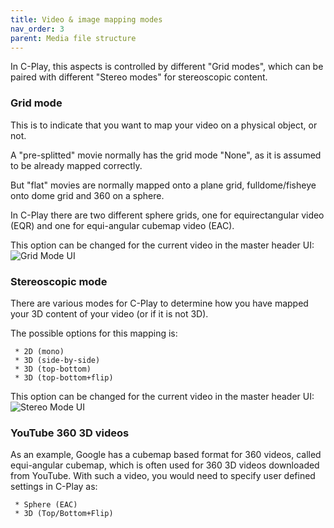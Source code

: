 ```yaml
---
title: Video & image mapping modes
nav_order: 3
parent: Media file structure
---
```


In C-Play, this aspects is controlled by different "Grid modes", which can be paired with different "Stereo modes" for stereoscopic content.

### Grid mode

This is to indicate that you want to map your video on a physical object, or not.

A "pre-splitted" movie normally has the grid mode "None", as it is assumed to be already mapped correctly.

But "flat" movies are normally mapped onto a plane grid, fulldome/fisheye onto dome grid and 360 on a sphere.

In C-Play there are two different sphere grids, one for equirectangular video (EQR) and one for equi-angular cubemap video (EAC).

This option can be changed for the current video in the master header UI:
![Grid Mode UI](assets/ui/gridMode.png)

### Stereoscopic mode

There are various modes for C-Play to determine how you have mapped your 3D content of your video (or if it is not 3D).

The possible options for this mapping is:

     * 2D (mono)
     * 3D (side-by-side)
     * 3D (top-bottom)
     * 3D (top-bottom+flip)

This option can be changed for the current video in the master header UI:
![Stereo Mode UI](assets/ui/stereoMode.png)

### YouTube 360 3D videos

As an example, Google has a cubemap based format for 360 videos, called equi-angular cubemap, which is often used for 360 3D videos downloaded from YouTube. With such a video, you would need to specify user defined settings in C-Play as:

     * Sphere (EAC)
     * 3D (Top/Bottom+Flip)